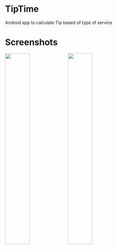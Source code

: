 # TipTime 
Android app to calculate Tip based of type of service 

# Screenshots 
<div>
<img src = "https://user-images.githubusercontent.com/13488900/133938394-8704551f-e9ea-4dec-b848-0aa30960f730.png" width = 40%>
  <img src = "https://user-images.githubusercontent.com/13488900/133938395-b75b700e-825a-4828-a235-e8c2e86b0714.png" width = 40%>
  </div>
